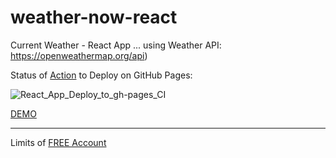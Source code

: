 # weather-now-react
Current Weather - React App ... using Weather API: https://openweathermap.org/api)

Status of [Action](https://github.com/tom2kota/weather-now-react/actions) to Deploy on GitHub Pages:

![React_App_Deploy_to_gh-pages_CI](https://github.com/tom2kota/weather-now-react/workflows/React_App_Deploy_to_gh-pages_CI/badge.svg)


[DEMO](https://tom2kota.github.io/weather-now-react/)

--------

Limits of [FREE Account](https://openweathermap.org/price)
